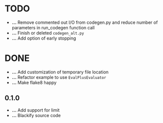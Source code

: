 # TODO
+ **...** Remove commented out I/O from codegen.py and reduce number of parameters in run_codegen function call
+ **...** Finish or deleted `codegen_alt.py`
+ **...** Add option of early stopping

# DONE

+ **...** Add customization of temporary file location
+ **...** Refactor example to use `EvalPlusEvaluator`
+ **...** Make flake8 happy

## 0.1.0
+ **...** Add support for limit
+ **...** Blackify source code

